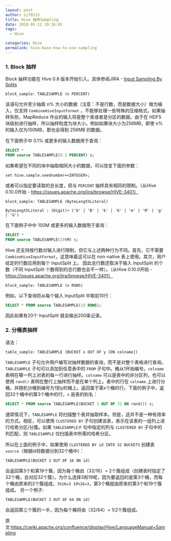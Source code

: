 ```yaml
---
layout: post
author: sjf0115
title: Hive 抽样Sampling
date: 2018-05-12 19:16:01
tags:
  - Hive

categories: Hive
permalink: hive-base-how-to-use-sampling
---
```


### 1. Block 抽样

Block 抽样功能在 Hive 0.8 版本开始引入。具体参阅JIRA - [Input Sampling By Splits](https://issues.apache.org/jira/browse/HIVE-2121)

```
block_sample: TABLESAMPLE (n PERCENT)
```
该语句允许至少抽取 n% 大小的数据（注意：不是行数，而是数据大小）做为输入，仅支持 `CombineHiveInputFormat` ，不能够处理一些特殊的压缩格式。如果抽样失败，MapReduce 作业的输入将是整个表或者是分区的数据。由于在 HDFS 块级别进行抽样，所以抽样粒度为块大小。例如如果块大小为256MB，即使 n% 的输入仅为100MB，那也会得到 256MB 的数据。

在下面例子中 0.1% 或更多的输入数据用于查询：
```sql
SELECT *
FROM source TABLESAMPLE(0.1 PERCENT) s;
```
如果希望在不同的块中抽取相同大小的数据，可以改变下面的参数：
```
set hive.sample.seednumber=<INTEGER>;
```
或者可以指定要读取的总长度，但与 `PERCENT` 抽样具有相同的限制。（从Hive 0.10.0开始 - https://issues.apache.org/jira/browse/HIVE-3401）
```
block_sample: TABLESAMPLE (ByteLengthLiteral)

ByteLengthLiteral : (Digit)+ ('b' | 'B' | 'k' | 'K' | 'm' | 'M' | 'g' | 'G')
```
在下面例子中中 100M 或更多的输入数据用于查询：
```sql
SELECT *
FROM source TABLESAMPLE(100M) s;
```
Hive 还支持按行数对输入进行限制，但它与上述两种行为不同。首先，它不需要 `CombineHiveInputFormat`，这意味着这可以在 non-native 表上使用。其次，用户给定的行数应用到每个 InputSplit 上。 因此总行数还取决于输入 InputSplit 的个数（不同 InputSplit 个数得到的总行数也会不一样）。（从Hive 0.10.0开始 - https://issues.apache.org/jira/browse/HIVE-3401）
```
block_sample: TABLESAMPLE (n ROWS)
```
例如，以下查询将从每个输入 InputSplit 中取前10行：
```sql
SELECT * FROM source TABLESAMPLE(10 ROWS);
```
因此如果有20个 InputSplit 就会输出200条记录。

### 2. 分桶表抽样

语法：
```
table_sample: TABLESAMPLE (BUCKET x OUT OF y [ON colname])
```

`TABLESAMPLE` 子句允许用户编写对抽样数据的查询，而不是对整个表格进行查询。`TABLESAMPLE` 子句可以添加到任意表中的 `FROM` 子句中。桶从1开始编号。`colname` 表明在哪一列上对表的每一行进行抽样。`colname` 可以是表中的非分区列，也可以使用 `rand()` 表明在整行上抽样而不是在单个列上。表中的行在 `colname` 上进行分桶，并随机分桶到编号为1到y的桶上。返回属于第x个桶的行。下面的例子中，返回32个桶中的第3个桶中的行，`s` 是表的别名：
```sql
SELECT * FROM source TABLESAMPLE(BUCKET 3 OUT OF 32 ON rand()) s;
```
通常情况下，`TABLESAMPLE` 将扫描整个表并抽取样本。但是，这并不是一种有效率的方式。相反，可以使用 `CLUSTERED BY` 子句创建该表，表示在该表的一组列上进行哈希分区/分簇。如果 `TABLESAMPLE子` 句中指定的列与 `CLUSTERED BY` 子句中的列匹配，则 `TABLESAMPLE` 仅扫描表中所需的哈希分区。

所以在上面的例子中，如果使用 `CLUSTERED BY id INTO 32 BUCKETS` 创建表 `source`（根据id将数据分到32个桶中）：
```
TABLESAMPLE(BUCKET 3 OUT OF 16 ON id)
```
会返回第3个和第19个簇，因为每个桶由（32/16）= 2个簇组成（创建表时指定了32个桶，会对应32个簇）。为什么选择3和19呢，因为要返回的是第3个桶，而每个桶由原来的2个簇组成，`3%16=3 19%16=3`，第3个桶就由原来的第3个和19个簇组成。
另一个例子:
```
TABLESAMPLE(BUCKET 3 OUT OF 64 ON id)
```
会返回第三个簇的一半，因为每个桶将由（32/64）= 1/2个簇组成。

原文:https://cwiki.apache.org/confluence/display/Hive/LanguageManual+Sampling
